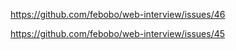 https://github.com/febobo/web-interview/issues/46

https://github.com/febobo/web-interview/issues/45